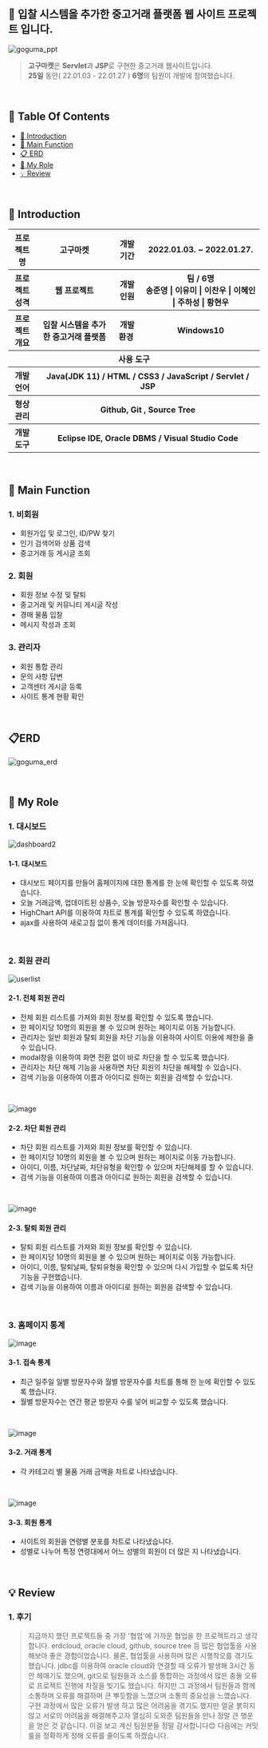 ## 🍠 입찰 시스템을 추가한 중고거래 플랫폼 웹 사이트 프로젝트 입니다.

![goguma_ppt](https://user-images.githubusercontent.com/90780701/152696909-20209341-07bc-4062-bb20-2be93588aea7.png)

>  **고구마켓**은 **Servlet**과 **JSP**로 구현한 중고거래 웹사이트입니다. <br />
>  **25일** 동안( 22.01.03 - 22.01.27 ) **6명**의 팀원이 개발에 참여했습니다. <br />

 <br />
 
## 📌 Table Of Contents
* [📖 Introduction](#-introduction)
* [📝 Main Function](#-main-function)
* [📋 ERD](#erd)
* [🙋 My Role](#-my-role)
* [💡 Review](#-review)

 <br />

## 📖 Introduction
<table>
    <tr>
        <th width="11%">프로젝트 명 </th>
        <th>고구마켓</th>
        <th>개발기간</th>
        <th>2022.01.03. ~ 2022.01.27.</th>
    </tr>
    <tr>
        <th>프로젝트 성격</th>
        <th>웹 프로젝트</th>
        <th>개발인원</th>
        <th>팀 / 6명<br>
            송준영 | 이유미 | 이찬우 | 이혜인 | 주하성 | 황현우
        </th>
    </tr>
    <tr>
        <th>프로젝트 개요</th>
        <th>입찰 시스템을 추가한 중고거래 플랫폼</th>
        <th>개발환경&nbsp;</th>
        <th>Windows10</th>
    </tr>
    <tr>
        <th colspan="5">사용 도구</th>
    </tr>
    <tr>
        <th>개발언어</th>
        <th colspan="3">Java(JDK 11) / HTML / CSS3 / JavaScript / Servlet / JSP </th>
    </tr>
    <tr>
        <th>형상관리</th>
        <th colspan="3">Github, Git , Source Tree</th>
    </tr>
    <tr>
        <th>개발도구</th>
        <th colspan="3">Eclipse IDE, Oracle DBMS / Visual Studio Code</th>
    </tr>
</table>

<br />

## 📝 Main Function
### 1. 비회원
* 회원가입 및 로그인, ID/PW 찾기
* 인기 검색어와 상품 검색
* 중고거래 등 게시글 조회 
### 2. 회원
* 회원 정보 수정 및 탈퇴
* 중고거래 및 커뮤니티 게시글 작성
* 경매 물품 입찰
* 메시지 작성과 조회
### 3. 관리자
* 회원 통합 관리
* 문의 사항 답변
* 고객센터 게시글 등록
* 사이트 통계 현황 확인

<br />

## 📋ERD
![goguma_erd](https://user-images.githubusercontent.com/90780701/152697432-dcdd516b-a2cd-47dc-8a59-ba108e8cd22f.png)

<br />

## 🙋 My Role
### 1. 대시보드

![dashboard2](https://user-images.githubusercontent.com/90780701/152827340-55c1e009-c449-481c-9b60-95b31fb0a39d.gif)
#### 1-1. 대시보드
* 대시보드 페이지를 만들어 홈페이지에 대한 통계를 한 눈에 확인할 수 있도록 하였습니다.
* 오늘 거래금액, 업데이트된 상품수, 오늘 방문자수를 확인할 수 있습니다.
* HighChart API를 이용하여 차트로 통계를 확인할 수 있도록 하였습니다.
* ajax를 사용하여 새로고침 없이 통계 데이터를 가져옵니다.

<br />

### 2. 회원 관리

![userlist](https://user-images.githubusercontent.com/90780701/152835053-3a020827-07dd-425a-8080-f22d4998f8c4.gif)
#### 2-1. 전체 회원 관리
* 전체 회원 리스트를 가져와 회원 정보를 확인할 수 있도록 했습니다.
* 한 페이지당 10명의 회원을 볼 수 있으며 원하는 페이지로 이동 가능합니다.
* 관리자는 일반 회원과 탈퇴 회원을 차단 기능을 이용하여 사이트 이용에 제한을 줄 수 있습니다.
* modal창을 이용하여 화면 전환 없이 바로 차단을 할 수 있도록 했습니다.
* 관리자는 차단 해제 기능을 사용하면 차단 회원의 차단을 해제할 수 있습니다.
* 검색 기능을 이용하여 이름과 아이디로 원하는 회원을 검색할 수 있습니다.

<br />

![image](https://user-images.githubusercontent.com/90780701/152838770-873595ee-eed9-4e3c-859a-0791bcb9e79a.png)
#### 2-2. 차단 회원 관리
* 차단 회원 리스트를 가져와 회원 정보를 확인할 수 있습니다.
* 한 페이지당 10명의 회원을 볼 수 있으며 원하는 페이지로 이동 가능합니다.
* 아이디, 이름, 차단날짜, 차단유형을 확인할 수 있으며 차단해제를 할 수 있습니다.
* 검색 기능을 이용하여 이름과 아이디로 원하는 회원을 검색할 수 있습니다.

<br />

![image](https://user-images.githubusercontent.com/90780701/152840041-ba0cf3be-d7b7-4504-98ef-872f49aac2ea.png)
#### 2-3. 탈퇴 회원 관리
* 탈퇴 회원 리스트를 가져와 회원 정보를 확인할 수 있습니다.
* 한 페이지당 10명의 회원을 볼 수 있으며 원하는 페이지로 이동 가능합니다.
* 아이디, 이름, 탈퇴날짜, 탈퇴유형을 확인할 수 있으며 다시 가입할 수 없도록 차단 기능을 구현했습니다.
* 검색 기능을 이용하여 이름과 아이디로 원하는 회원을 검색할 수 있습니다.

<br />

### 3. 홈페이지 통계

![image](https://user-images.githubusercontent.com/90780701/152842044-fa67fc40-a929-41a7-b770-6c198cb6fe20.png)
#### 3-1. 접속 통계
* 최근 일주일 일별 방문자수와 월별 방문자수를 차트를 통해 한 눈에 확인할 수 있도록 했습니다.
* 월별 방문자수는 연간 평균 방문자 수를 넣어 비교할 수 있도록 했습니다.

<br />

![image](https://user-images.githubusercontent.com/90780701/152842424-c675aace-7ac7-4185-8794-afc27f5226c2.png)
#### 3-2. 거래 통계
* 각 카테고리 별 물품 거래 금액을 차트로 나타냈습니다.

<br />

![image](https://user-images.githubusercontent.com/90780701/152843237-d724d039-bbbf-4372-8870-9b1397ca7110.png)
#### 3-3. 회원 통계
* 사이트의 회원을 연령별 분포를 차트로 나타냈습니다.
* 성별로 나누어 특정 연령대에서 어느 성별의 회원이 더 많은 지 나타냈습니다.

<br />

## 💡 Review
### 1. 후기
> 지금까지 했던 프로젝트들 중 가장 '협업'에 가까운 협업을 한 프로젝트라고 생각합니다. erdcloud, oracle cloud, github, source tree 등 많은 협업툴을 사용해보아 좋은 경험이었습니다.
> 물론, 협업툴을 사용하며 많은 시행착오를 겪기도 했습니다. jdbc를 이용하여 oracle cloud와 연결할 때 오류가 발생해 3시간 동안 헤매기도 했으며, git으로 팀원들과 소스를 통합하는 과정에서 많은 충돌 오류로 프로젝트 진행에 차질을 빚기도 했습니다. 하지만 그 과정에서 팀원들과 함께 소통하며 오류를 해결하며 큰 뿌듯함을 느꼈으며 소통의 중요성을 느꼈습니다.
> 구현 과정에서 많은 오류가 발생 하고 많은 어려움을 겪기도 했지만 얼굴 붉히지 않고 서로의 어려움을 해결해주고자 열심히 도와준 팀원들을 만나 정말 큰 행운을 얻은 것 같습니다. 이걸 보고 계신 팀원분들 정말 감사합니다😊 다음에는 커밋룰을 정확하게 정해 오류를 줄이도록 하겠습니다.






